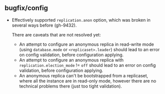 ## bugfix/config

* Effectively supported `replication.anon` option, which was broken in several
  ways before (gh-9432).

  There are caveats that are not resolved yet:

  * An attempt to configure an anonymous replica in read-write mode (using
    `database.mode` or `<replicaset>.leader`) should lead to an error on config
    validation, before configuration applying.
  * An attempt to configure an anonymous replica with
    `replication.election_mode` != `off` should lead to an error on config
    validation, before configuration applying.
  * An anonymous replica can't be bootstrapped from a replicaset, where all the
    instance are in read-only mode, however there are no technical problems
    there (just too tight validation).

